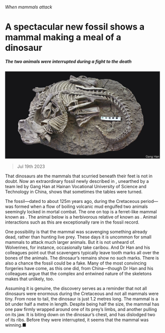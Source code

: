 ###### When mammals attack

# A spectacular new fossil shows a mammal making a meal of a dinosaur 

##### The two animals were interrupted during a fight to the death 

![image](images/20230722_STP003.jpg) 

> Jul 19th 2023 

That dinosaurs ate the mammals that scurried beneath their feet is not in doubt. Now an extraordinary fossil newly described in , unearthed by a team led by Gang Han at Hainan Vocational University of Science and Technology in China, shows that sometimes the tables were turned.

The fossil—dated to about 125m years ago, during the Cretaceous period—was formed when a flow of boiling volcanic mud engulfed two animals seemingly locked in mortal combat. The one on top is a ferret-like mammal known as . The animal below is a herbivorous relative of  known as . Animal interactions such as this are exceptionally rare in the fossil record. 

One possibility is that the mammal was scavenging something already dead, rather than hunting live prey. These days it is uncommon for small mammals to attack much larger animals. But it is not unheard of. Wolverines, for instance, occasionally take caribou. And Dr Han and his colleagues point out that scavengers typically leave tooth marks all over the bones of the animals. The dinosaur’s remains show no such marks. There is also a chance the fossil could be a fake. Many of the most convincing forgeries have come, as this one did, from China—though Dr Han and his colleagues argue that the complex and entwined nature of the skeletons makes that unlikely, too. 

Assuming it is genuine, the discovery serves as a reminder that not all dinosaurs were enormous during the Cretaceous and not all mammals were tiny. From nose to tail, the dinosaur is just 1.2 metres long. The mammal is a bit under half a metre in length. Despite being half the size, the mammal has one paw firmly wrapped around one of its prey’s limbs, and another pulling on its jaw. It is biting down on the dinosaur’s chest, and has dislodged two of its ribs. Before they were interrupted, it seems that the mammal was winning.■


